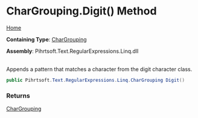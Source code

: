 # CharGrouping\.Digit\(\) Method

[Home](../../../../../../README.md)

**Containing Type**: [CharGrouping](../README.md)

**Assembly**: Pihrtsoft\.Text\.RegularExpressions\.Linq\.dll

\
Appends a pattern that matches a character from the digit character class\.

```csharp
public Pihrtsoft.Text.RegularExpressions.Linq.CharGrouping Digit()
```

### Returns

[CharGrouping](../README.md)

